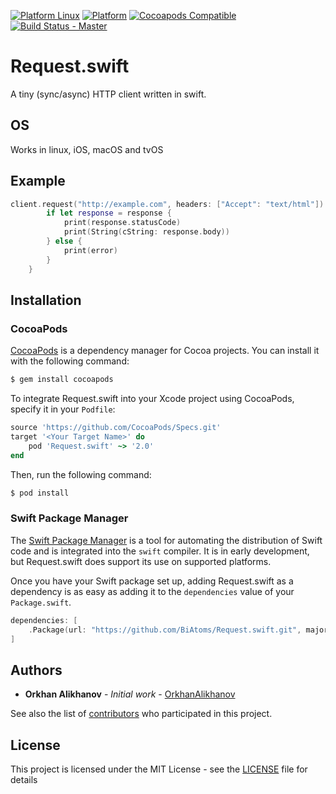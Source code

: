[![Platform Linux](https://img.shields.io/badge/platform-Linux-green.svg)](#)
[![Platform](https://img.shields.io/cocoapods/p/Request.swift.svg?style=flat)](https://github.com/BiAtoms/Request.swift)
[![Cocoapods Compatible](https://img.shields.io/cocoapods/v/Request.swift.svg)](https://cocoapods.org/pods/Request.swift)
[![Build Status - Master](https://travis-ci.org/BiAtoms/Request.swift.svg?branch=master)](https://travis-ci.org/BiAtoms/Request.swift)

# Request.swift

A tiny (sync/async) HTTP client written in swift.

## OS
 
Works in linux, iOS, macOS and tvOS

## Example
```swift
client.request("http://example.com", headers: ["Accept": "text/html"]).response { response, error in    
        if let response = response {
            print(response.statusCode)
            print(String(cString: response.body))
        } else {
            print(error)
        }
    }
```

## Installation

### CocoaPods

[CocoaPods](http://cocoapods.org) is a dependency manager for Cocoa projects. You can install it with the following command:

```bash
$ gem install cocoapods
```

To integrate Request.swift into your Xcode project using CocoaPods, specify it in your `Podfile`:

```ruby
source 'https://github.com/CocoaPods/Specs.git'
target '<Your Target Name>' do
    pod 'Request.swift' ~> '2.0'
end
```

Then, run the following command:

```bash
$ pod install
```
### Swift Package Manager

The [Swift Package Manager](https://swift.org/package-manager/) is a tool for automating the distribution of Swift code and is integrated into the `swift` compiler. It is in early development, but Request.swift does support its use on supported platforms. 

Once you have your Swift package set up, adding Request.swift as a dependency is as easy as adding it to the `dependencies` value of your `Package.swift`.

```swift
dependencies: [
    .Package(url: "https://github.com/BiAtoms/Request.swift.git", majorVersion: 2)
]
```

## Authors

* **Orkhan Alikhanov** - *Initial work* - [OrkhanAlikhanov](https://github.com/OrkhanAlikhanov)

See also the list of [contributors](https://github.com/BiAtoms/Request.swift/contributors) who participated in this project.

## License

This project is licensed under the MIT License - see the [LICENSE](LICENSE) file for details
